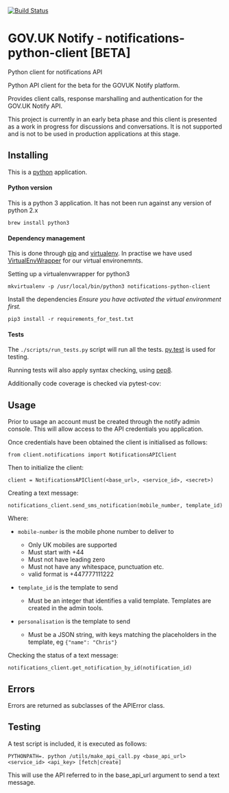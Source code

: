 [![Build Status](https://api.travis-ci.org/alphagov/notifications-python-client.svg?branch=master)](https://api.travis-ci.org/alphagov/notifications-python-client.svg?branch=master)


# GOV.UK Notify - notifications-python-client [BETA]
Python client for notifications API

Python API client for the beta for the GOVUK Notify platform.

Provides client calls, response marshalling and authentication for the GOV.UK Notify API.

This project is currently in an early beta phase and this client is presented as a work in progress
for discussions and conversations. It is not supported and is not to be used in production applications
at this stage.

## Installing

This is a [python](https://www.python.org/) application.

#### Python version
This is a python 3 application. It has not been run against any version of python 2.x

    brew install python3

#### Dependency management

This is done through [pip](pip.readthedocs.org/) and [virtualenv](https://virtualenv.readthedocs.org/en/latest/). In practise we have used
[VirtualEnvWrapper](http://virtualenvwrapper.readthedocs.org/en/latest/command_ref.html) for our virtual environemnts.

Setting up a virtualenvwrapper for python3

    mkvirtualenv -p /usr/local/bin/python3 notifications-python-client


Install the dependencies *Ensure you have activated the virtual environment first.*

    pip3 install -r requirements_for_test.txt

#### Tests

The `./scripts/run_tests.py` script will run all the tests. [py.test](http://pytest.org/latest/) is used for testing.

Running tests will also apply syntax checking, using [pep8](https://www.python.org/dev/peps/pep-0008/).

Additionally code coverage is checked via pytest-cov:


## Usage


Prior to usage an account must be created through the notify admin console. This will allow access to the API credentials you application.


Once credentials have been obtained the client is initialised as follows:

    from client.notifications import NotificationsAPIClient

Then to initialize the client:

    client = NotificationsAPIClient(<base_url>, <service_id>, <secret>)

Creating a text message:

    notifications_client.send_sms_notification(mobile_number, template_id)

Where:

* `mobile-number` is the mobile phone number to deliver to
    * Only UK mobiles are supported
    * Must start with +44
    * Must not have leading zero
    * Must not have any whitespace, punctuation etc.
    * valid format is +447777111222

* `template_id` is the template to send
    * Must be an integer that identifies a valid template. Templates are created
      in the admin tools.

* `personalisation` is the template to send
    * Must be a JSON string, with keys matching the placeholders in the
      template, eg `{"name": "Chris"}`


Checking the status of a text message:

    notifications_client.get_notification_by_id(notification_id)


## Errors

Errors are returned as subclasses of the APIError class.


## Testing

A test script is included, it is executed as follows:

    PYTHONPATH=. python /utils/make_api_call.py <base_api_url> <service_id> <api_key> [fetch|create]

This will use the API referred to in the base_api_url argument to send a text message.
